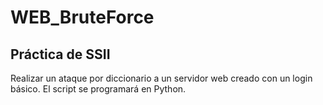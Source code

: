 # WEB_BruteForce

## Práctica de SSII

Realizar un ataque por diccionario a un servidor web creado con un login básico. El script se programará
en Python.
